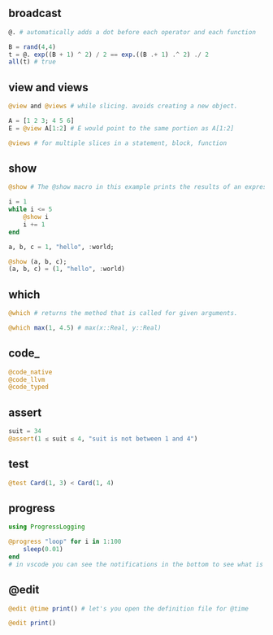 
## broadcast
```julia
@. # automatically adds a dot before each operator and each function

B = rand(4,4)
t = @. exp((B + 1) ^ 2) / 2 == exp.((B .+ 1) .^ 2) ./ 2
all(t) # true
```
 
 ## view and views
```julia
@view and @views # while slicing. avoids creating a new object.

A = [1 2 3; 4 5 6]
E = @view A[1:2] # E would point to the same portion as A[1:2]

@views # for multiple slices in a statement, block, function

```

## show
```julia
@show # The @show macro in this example prints the results of an expression. It can also be used to print multiple variables at once.

i = 1
while i <= 5
    @show i
    i += 1
end

a, b, c = 1, "hello", :world;

@show (a, b, c);
(a, b, c) = (1, "hello", :world)

```

## which

```julia
@which # returns the method that is called for given arguments.

@which max(1, 4.5) # max(x::Real, y::Real) 
```

## code_

```julia
@code_native
@code_llvm
@code_typed
```

## assert

```julia
suit = 34
@assert(1 ≤ suit ≤ 4, "suit is not between 1 and 4")
```

## test
```julia
@test Card(1, 3) < Card(1, 4)
```

## progress

```julia
using ProgressLogging

@progress "loop" for i in 1:100
    sleep(0.01)
end
# in vscode you can see the notifications in the bottom to see what is going on

```

## @edit

```julia
@edit @time print() # let's you open the definition file for @time

@edit print()
```
